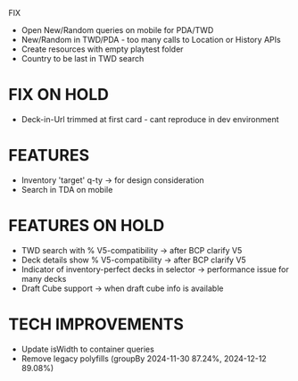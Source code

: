  FIX
- Open New/Random queries on mobile for PDA/TWD
- New/Random in TWD/PDA - too many calls to Location or History APIs
- Create resources with empty playtest folder
- Country to be last in TWD search

# FIX ON HOLD
- Deck-in-Url trimmed at first card - cant reproduce in dev environment

# FEATURES
- Inventory 'target' q-ty -> for design consideration
- Search in TDA on mobile

# FEATURES ON HOLD
- TWD search with % V5-compatibility -> after BCP clarify V5
- Deck details show % V5-compatibility -> after BCP clarify V5
- Indicator of inventory-perfect decks in selector -> performance issue for many decks
- Draft Cube support -> when draft cube info is available

# TECH IMPROVEMENTS
- Update isWidth to container queries
- Remove legacy polyfills (groupBy 2024-11-30 87.24%, 2024-12-12 89.08%)
